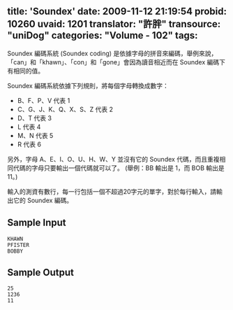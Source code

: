 title: 'Soundex'
date: 2009-11-12 21:19:54
probid: 10260
uvaid: 1201
translator: "許胖"
transource: "uniDog"
categories: "Volume - 102"
tags:
---

Soundex 編碼系統 (Soundex coding) 是依據字母的拼音來編碼，舉例來說，「can」和「khawn」、「con」和「gone」會因為讀音相近而在 Soundex 編碼下有相同的值。

<!-- more -->

Soundex 編碼系統依據下列規則，將每個字母轉換成數字：

* B、F、P、V 代表 1
* C、G、J、K、Q、X、S、Z 代表 2
* D、T 代表 3
* L 代表 4
* M、N 代表 5
* R 代表 6

另外，字母 A、E、I、O、U、H、W、Y 並沒有它的 Soundex 代碼，而且重複相同代碼的字母只要輸出一個代碼就可以了。 (舉例：BB 輸出是 1，而 BOB 輸出是 11。)

輸入的測資有數行，每一行包括一個不超過20字元的單字，對於每行輸入，請輸出它的 Soundex 編碼。

## Sample Input ##

	KHAWN
	PFISTER
	BOBBY

## Sample Output ##

	25
	1236
	11